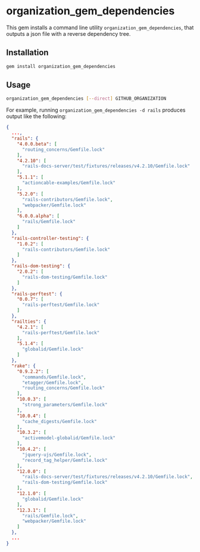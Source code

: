 # organization_gem_dependencies

This gem installs a command line utility `organization_gem_dependencies`, that
outputs a json file with a reverse dependency tree.


## Installation

```sh
gem install organization_gem_dependencies
```

## Usage

```sh
organization_gem_dependencies [--direct] GITHUB_ORGANIZATION
```

For example, running `organization_gem_dependencies -d rails` produces output
like the following:

```json
{
  ...,
  "rails": {
    "4.0.0.beta": [
      "routing_concerns/Gemfile.lock"
    ],
    "4.2.10": [
      "rails-docs-server/test/fixtures/releases/v4.2.10/Gemfile.lock"
    ],
    "5.1.1": [
      "actioncable-examples/Gemfile.lock"
    ],
    "5.2.0": [
      "rails-contributors/Gemfile.lock",
      "webpacker/Gemfile.lock"
    ],
    "6.0.0.alpha": [
      "rails/Gemfile.lock"
    ]
  },
  "rails-controller-testing": {
    "1.0.2": [
      "rails-contributors/Gemfile.lock"
    ]
  },
  "rails-dom-testing": {
    "2.0.2": [
      "rails-dom-testing/Gemfile.lock"
    ]
  },
  "rails-perftest": {
    "0.0.7": [
      "rails-perftest/Gemfile.lock"
    ]
  },
  "railties": {
    "4.2.1": [
      "rails-perftest/Gemfile.lock"
    ],
    "5.1.4": [
      "globalid/Gemfile.lock"
    ]
  },
  "rake": {
    "0.9.2.2": [
      "commands/Gemfile.lock",
      "etagger/Gemfile.lock",
      "routing_concerns/Gemfile.lock"
    ],
    "10.0.3": [
      "strong_parameters/Gemfile.lock"
    ],
    "10.0.4": [
      "cache_digests/Gemfile.lock"
    ],
    "10.3.2": [
      "activemodel-globalid/Gemfile.lock"
    ],
    "10.4.2": [
      "jquery-ujs/Gemfile.lock",
      "record_tag_helper/Gemfile.lock"
    ],
    "12.0.0": [
      "rails-docs-server/test/fixtures/releases/v4.2.10/Gemfile.lock",
      "rails-dom-testing/Gemfile.lock"
    ],
    "12.1.0": [
      "globalid/Gemfile.lock"
    ],
    "12.3.1": [
      "rails/Gemfile.lock",
      "webpacker/Gemfile.lock"
    ]
  },
  ...
}
```
